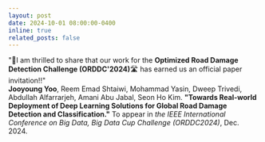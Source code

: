 ```yaml
---
layout: post
date: 2024-10-01 08:00:00-0400
inline: true
related_posts: false
---
```


"🎉I am thrilled to share that our work for the **Optimized Road Damage Detection Challenge (ORDDC'2024)**🛣️ has earned us an official paper invitation!!"<br> **Jooyoung Yoo**, Reem Emad Shtaiwi, Mohammad Yasin, Dweep Trivedi, Abdullah Alfarrarjeh, Amani Abu Jabal, Seon Ho Kim. **"Towards Real-world Deployment of Deep Learning Solutions for Global Road Damage Detection and Classification."** To appear in *the IEEE International Conference on Big Data, Big Data Cup Challenge (ORDDC2024)*, Dec. 2024.
